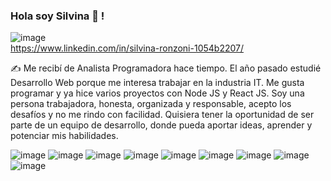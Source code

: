 ### Hola soy Silvina 👋 !

![image](https://user-images.githubusercontent.com/77582867/141661001-a50d83cd-0e20-497c-b96e-884c1debf202.png)  
https://www.linkedin.com/in/silvina-ronzoni-1054b2207/

✍ Me recibí de Analista Programadora hace tiempo. El año pasado estudié Desarrollo Web porque me interesa trabajar en la industria IT.
Me gusta programar y ya hice varios proyectos con Node JS y React JS.
Soy una persona trabajadora, honesta, organizada y responsable, acepto los desafíos y no me rindo con facilidad.
Quisiera tener la oportunidad de ser parte de un equipo de desarrollo, donde pueda aportar ideas, aprender y potenciar mis habilidades.

 


![image](https://user-images.githubusercontent.com/77582867/141662514-db0d47ee-6135-44e3-ac75-c5d738fcc037.png)
![image](https://user-images.githubusercontent.com/77582867/141662517-6e01753f-6443-49d4-8d9e-309ccb14c4e8.png)
![image](https://user-images.githubusercontent.com/77582867/141662702-21695e9c-05e0-4026-890c-7744fa48fbbb.png)
![image](https://user-images.githubusercontent.com/77582867/141662670-07b7d139-49eb-4086-a109-33777141a2fb.png)
![image](https://user-images.githubusercontent.com/77582867/141662734-dba5d0a1-a0a6-449f-ac65-1a94bd59ae8f.png)
![image](https://user-images.githubusercontent.com/77582867/141662647-26828224-5fdc-4a93-890e-f0d9541985c4.png)
![image](https://user-images.githubusercontent.com/77582867/141662651-0537e50e-fa97-4b9c-8f17-c856e2cdd60c.png)
![image](https://user-images.githubusercontent.com/77582867/141663148-ea296d4f-62c9-4b62-91ca-6348f57898be.png)
![image](https://user-images.githubusercontent.com/77582867/141663152-a7efd745-af62-4a89-8361-4495b1c0ed81.png)


